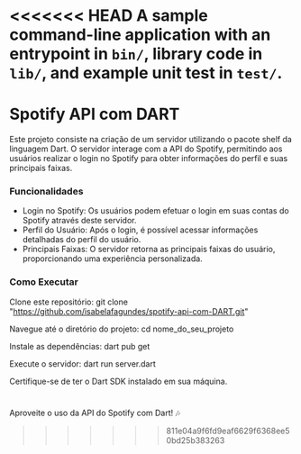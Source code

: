 <<<<<<< HEAD
A sample command-line application with an entrypoint in `bin/`, library code
in `lib/`, and example unit test in `test/`.
=======
# Spotify API com DART
Este projeto consiste na criação de um servidor utilizando o pacote shelf da linguagem Dart. O servidor interage com a API do Spotify, permitindo aos usuários realizar o login no Spotify para obter informações do perfil e suas principais faixas.

### Funcionalidades
- Login no Spotify: Os usuários podem efetuar o login em suas contas do Spotify através deste servidor.
- Perfil do Usuário: Após o login, é possível acessar informações detalhadas do perfil do usuário.
- Principais Faixas: O servidor retorna as principais faixas do usuário, proporcionando uma experiência personalizada.

### Como Executar
Clone este repositório: git clone "https://github.com/isabelafagundes/spotify-api-com-DART.git"

Navegue até o diretório do projeto: cd nome_do_seu_projeto

Instale as dependências: dart pub get

Execute o servidor: dart run server.dart

Certifique-se de ter o Dart SDK instalado em sua máquina.

#

Aproveite o uso da API do Spotify com Dart! 🎶
>>>>>>> 811e04a9f6fd9eaf6629f6368ee50bd25b383263
